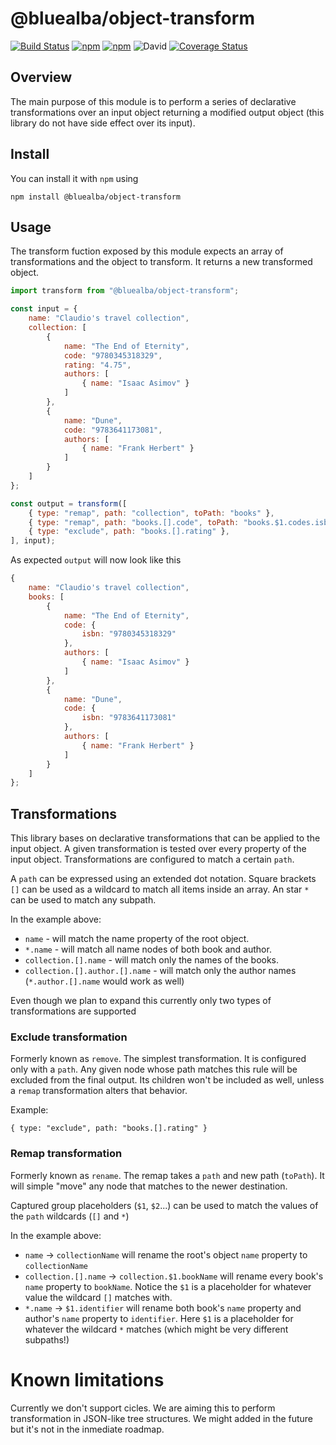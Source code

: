 # @bluealba/object-transform

[![Build Status](https://travis-ci.org/bluealba/object-transform.svg?branch=master)](https://travis-ci.org/bluealba/object-transform)
[![npm](https://img.shields.io/npm/v/@bluealba/object-transform.svg)](https://npmjs.org/package/@bluealba/object-transform.svg)
[![npm](https://img.shields.io/npm/dt/@bluealba/object-transform.svg)](https://npmjs.org/package/@bluealba/object-transform.svg)
![David](https://img.shields.io/david/bluealba/object-transform.svg)
[![Coverage Status](https://coveralls.io/repos/github/bluealba/object-transform/badge.svg?branch=master)](https://coveralls.io/github/bluealba/object-transform?branch=master)

## Overview
The main purpose of this module is to perform a series of declarative transformations over an input object returning a modified output object (this library do not have side effect over its input).

## Install
You can install it with `npm` using

```
npm install @bluealba/object-transform
```

## Usage

The transform fuction exposed by this module expects an array of transformations and the object to transform. It returns a new transformed object.

```javascript
import transform from "@bluealba/object-transform";

const input = {
	name: "Claudio's travel collection",
	collection: [
		{ 
			name: "The End of Eternity", 
			code: "9780345318329", 
			rating: "4.75",
			authors: [
				{ name: "Isaac Asimov" }
			]
		},
		{ 
			name: "Dune", 
			code: "9783641173081",
			authors: [
				{ name: "Frank Herbert" }
			]
		}
	]		
};

const output = transform([
	{ type: "remap", path: "collection", toPath: "books" },
	{ type: "remap", path: "books.[].code", toPath: "books.$1.codes.isbn" },
	{ type: "exclude", path: "books.[].rating" },
], input);
```

As expected `output` will now look like this

```javascript
{
	name: "Claudio's travel collection",
	books: [
		{ 
			name: "The End of Eternity", 
			code: { 
				isbn: "9780345318329"
			},
			authors: [
				{ name: "Isaac Asimov" }
			]
		},
		{ 
			name: "Dune", 
			code: {
				isbn: "9783641173081"
			},
			authors: [
				{ name: "Frank Herbert" }
			]
		}
	]		
};
```

## Transformations
This library bases on declarative transformations that can be applied to the input object. A given transformation is tested over every property of the input object. Transformations are configured to match a certain `path`.

A `path` can be expressed using an extended dot notation. Square brackets `[]` can be used as a wildcard to match all items inside an array. An star `*` can be used to match any subpath.

In the example above:
* `name` - will match the name property of the root object.
* `*.name` - will match all name nodes of both book and author.
* `collection.[].name` - will match only the names of the books.
* `collection.[].author.[].name` - will match only the author names (`*.author.[].name` would work as well)

Even though we plan to expand this currently only two types of transformations are supported

### Exclude transformation
Formerly known as `remove`. The simplest transformation. It is configured only with a `path`. Any given node whose path matches this rule will be excluded from the final output. Its children won't be included as well, unless a `remap` transformation alters that behavior.

Example:
```
{ type: "exclude", path: "books.[].rating" }
```

### Remap transformation
Formerly known as `rename`. The remap takes a `path` and new path (`toPath`). It will simple "move" any node that matches to the newer destination. 

Captured group placeholders (`$1`, `$2`...) can be used to match the values of the `path` wildcards (`[]` and `*`)

In the example above:

* `name` -> `collectionName` will rename the root's object `name` property to `collectionName`
* `collection.[].name` -> `collection.$1.bookName` will rename every book's `name` property to `bookName`. Notice the `$1` is a placeholder for whatever value the wildcard `[]` matches with. 
* `*.name` -> `$1.identifier` will rename both book's `name` property and author's `name` property to `identifier`. Here `$1` is a placeholder for whatever the wildcard `*` matches (which might be very different subpaths!)

# Known limitations
Currently we don't support cicles. We are aiming this to perform transformation in JSON-like tree structures. We might
added in the future but it's not in the inmediate roadmap.



